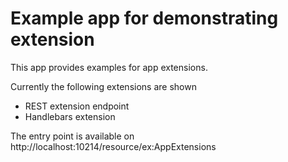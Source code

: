 # Example app for demonstrating extension

This app provides examples for app extensions.

Currently the following extensions are shown

* REST extension endpoint
* Handlebars extension

The entry point is available on http://localhost:10214/resource/ex:AppExtensions